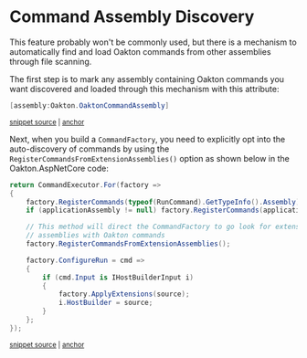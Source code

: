 # Command Assembly Discovery

This feature probably won't be commonly used, but there is a mechanism to automatically find and load Oakton commands from other assemblies through file scanning.

The first step is to mark any assembly containing Oakton commands you want discovered and loaded through this mechanism with this attribute:

<!-- snippet: sample_using_OaktonCommandAssemblyAttribute -->
<a id='snippet-sample_using_oaktoncommandassemblyattribute'></a>
```cs
[assembly:Oakton.OaktonCommandAssembly]
```
<sup><a href='https://github.com/JasperFx/oakton/blob/master/src/AspNetCoreExtensionCommands/BuildCommand.cs#L4-L6' title='Snippet source file'>snippet source</a> | <a href='#snippet-sample_using_oaktoncommandassemblyattribute' title='Start of snippet'>anchor</a></sup>
<!-- endSnippet -->

Next, when you build a `CommandFactory`, you need to explicitly opt into the auto-discovery of commands by using the `RegisterCommandsFromExtensionAssemblies()` option as shown below in the Oakton.AspNetCore code:

<!-- snippet: sample_using_extension_assemblies -->
<a id='snippet-sample_using_extension_assemblies'></a>
```cs
return CommandExecutor.For(factory =>
{
    factory.RegisterCommands(typeof(RunCommand).GetTypeInfo().Assembly);
    if (applicationAssembly != null) factory.RegisterCommands(applicationAssembly);

    // This method will direct the CommandFactory to go look for extension
    // assemblies with Oakton commands
    factory.RegisterCommandsFromExtensionAssemblies();

    factory.ConfigureRun = cmd =>
    {
        if (cmd.Input is IHostBuilderInput i)
        {
            factory.ApplyExtensions(source);
            i.HostBuilder = source;
        }
    };
});
```
<sup><a href='https://github.com/JasperFx/oakton/blob/master/src/Oakton/CommandLineHostingExtensions.cs#L117-L136' title='Snippet source file'>snippet source</a> | <a href='#snippet-sample_using_extension_assemblies' title='Start of snippet'>anchor</a></sup>
<!-- endSnippet -->
